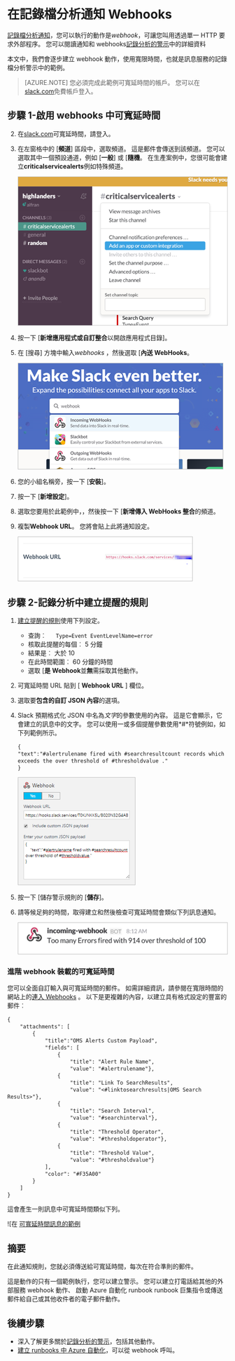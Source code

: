 <properties
   pageTitle="記錄檔分析通知 webhook 範例"
   description="記錄檔分析警示，您可以執行的動作是*webhook*，可讓您叫用透過單一 HTTP 要求外部程序。 本文將引導建立 webhook 動作記錄分析提醒使用可寬延時間的範例。"
   services="log-analytics"
   documentationCenter=""
   authors="bwren"
   manager="jwhit"
   editor="tysonn" />
<tags
   ms.service="log-analytics"
   ms.devlang="na"
   ms.topic="article"
   ms.tgt_pltfrm="na"
   ms.workload="infrastructure-services"
   ms.date="10/27/2016"
   ms.author="bwren" />

# <a name="webhooks-in-log-analytics-alerts"></a>在記錄檔分析通知 Webhooks

[記錄檔分析通知](log-analytics-alerts.md)，您可以執行的動作是*webhook*，可讓您叫用透過單一 HTTP 要求外部程序。  您可以閱讀通知和 webhooks[記錄分析的警示](log-analytics-alerts.md)中的詳細資料

本文中，我們會逐步建立 webhook 動作，使用寬限時間，也就是訊息服務的記錄檔分析警示中的範例。

>[AZURE.NOTE] 您必須完成此範例可寬延時間的帳戶。  您可以在[slack.com](http://slack.com)免費帳戶登入。

## <a name="step-1---enable-webhooks-in-slack"></a>步驟 1-啟用 webhooks 中可寬延時間
2.  在[slack.com](http://slack.com)可寬延時間，請登入。
3.  在左窗格中的 [**頻道**] 區段中，選取頻道。  這是郵件會傳送到該頻道。  您可以選取其中一個預設通道，例如 [**一般**] 或 [**隨機**。  在生產案例中，您很可能會建立**criticalservicealerts**例如特殊頻道。 <br>

    ![可寬延時間的頻道](media/log-analytics-alerts-webhooks/oms-webhooks01.png)

3. 按一下 [**新增應用程式或自訂整合**以開啟應用程式目錄]。
3.  在 [搜尋] 方塊中輸入*webhooks* ，然後選取 [**內送 WebHooks**。 <br>

    ![可寬延時間的頻道](media/log-analytics-alerts-webhooks/oms-webhooks02.png)

4.  您的小組名稱旁，按一下 [**安裝**]。
5.  按一下 [**新增設定**]。
6.  選取您要用於此範例中，，然後按一下 [**新增傳入 WebHooks 整合**的頻道。  
6. 複製**Webhook URL**。  您將會貼上此將通知設定。 <br>

    ![可寬延時間的頻道](media/log-analytics-alerts-webhooks/oms-webhooks05.png)

## <a name="step-2---create-alert-rule-in-log-analytics"></a>步驟 2-記錄分析中建立提醒的規則
1.  [建立提醒的規則](log-analytics-alerts.md)使用下列設定。
    - 查詢︰```    Type=Event EventLevelName=error ```
    - 核取此提醒的每個︰ 5 分鐘
    - 結果是︰ 大於 10
    - 在此時間範圍︰ 60 分鐘的時間
    - 選取 [**是** **Webhook**並**無**需採取其他動作。
7. 可寬延時間 URL 貼到 [ **Webhook URL** ] 欄位。
8. 選取要**包含的自訂 JSON 內容**的選項。
9. Slack 預期格式化 JSON 中名為*文字*的參數使用的內容。  這是它會顯示，它會建立的訊息中的文字。  您可以使用一或多個提醒參數使用*#*符號例如，如下列範例所示。

    ```
    {
    "text":"#alertrulename fired with #searchresultcount records which exceeds the over threshold of #thresholdvalue ."
    }
    ```

    ![範例 JSON 內容](media/log-analytics-alerts-webhooks/oms-webhooks07.png)

9.  按一下 [儲存警示規則的 [**儲存**]。

10. 請等候足夠的時間，取得建立和然後檢查可寬延時間會類似下列訊息通知。

    ![範例 webhook 中可寬延時間](media/log-analytics-alerts-webhooks/oms-webhooks08.png)


### <a name="advanced-webhook-payload-for-slack"></a>進階 webhook 裝載的可寬延時間

您可以全面自訂輸入與可寬延時間的郵件。 如需詳細資訊，請參閱在寬限時間的網站上的[連入 Webhooks](https://api.slack.com/incoming-webhooks) 。 以下是更複雜的內容，以建立具有格式設定的豐富的郵件︰

    {
        "attachments": [
            {
                "title":"OMS Alerts Custom Payload",
                "fields": [
                    {
                        "title": "Alert Rule Name",
                        "value": "#alertrulename"},
                    {
                        "title": "Link To SearchResults",
                        "value": "<#linktosearchresults|OMS Search Results>"},
                    {
                        "title": "Search Interval",
                        "value": "#searchinterval"},
                    {
                        "title": "Threshold Operator",
                        "value": "#thresholdoperator"},
                    {
                        "title": "Threshold Value",
                        "value": "#thresholdvalue"}
                ],
                "color": "#F35A00"
            }
        ]
    }


這會產生一則訊息中可寬延時間類似下列。

![在 [可寬延時間訊息的範例](media/log-analytics-alerts-webhooks/oms-webhooks09.png)

## <a name="summary"></a>摘要

在此通知規則，您就必須傳送給可寬延時間，每次在符合準則的郵件。  

這是動作的只有一個範例執行，您可以建立警示。  您可以建立打電話給其他的外部服務 webhook 動作、 啟動 Azure 自動化 runbook runbook 巨集指令或傳送郵件給自己或其他收件者的電子郵件動作。   

## <a name="next-steps"></a>後續步驟

- 深入了解更多關於[記錄分析的警示](log-analytics-alerts.md)，包括其他動作。
- [建立 runbooks 中 Azure 自動化](../automation/automation-webhooks.md)，可以從 webhook 呼叫。
